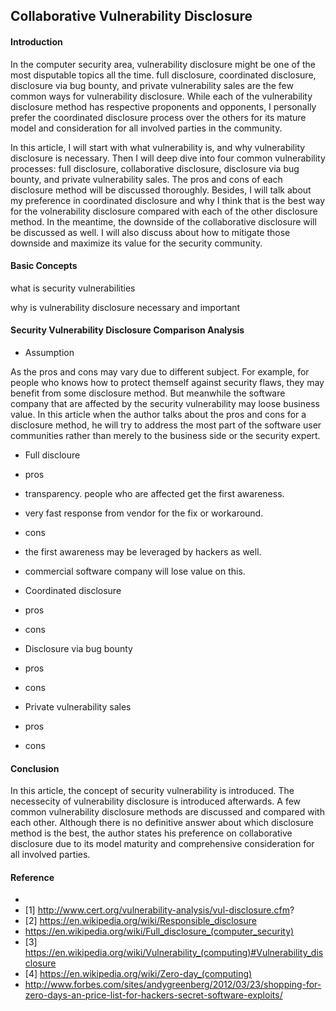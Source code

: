 ## Collaborative Vulnerability Disclosure

#### Introduction

In the computer security area, vulnerability disclosure might be one of the most disputable topics all the time. full disclosure, coordinated disclosure, disclosure via bug bounty, and private vulnerability sales are the few common ways for vulnerability disclosure. While each of the vulnerability disclosure method has respective proponents and opponents, I personally prefer the coordinated disclosure process over the others for its mature model and consideration for all involved parties in the community.

In this article, I will start with what vulnerability is, and why vulnerability disclosure is necessary. Then I will deep dive into four common vulnerability processes: full disclosure, collaborative disclosure, disclosure via bug bounty, and private vulnerability sales. The pros and cons of each disclosure method will be discussed thoroughly. Besides, I will talk about my preference in coordinated disclosure and why I think that is the best way for the volnerability disclosure compared with each of the other disclosure method. In the meantime, the downside of the collaborative disclosure will be discussed as well. I will also discuss about how to mitigate those downside and maximize its value for the security community. 

#### Basic Concepts

what is security vulnerabilities

why is vulnerability disclosure necessary and important

#### Security Vulnerability Disclosure Comparison Analysis

 * Assumption

 As the pros and cons may vary due to different subject. For example, for people who knows how to protect themself against security flaws, they may benefit from some disclosure method. But meanwhile the software company that are affected by the security vulnerability may loose business value. In this article when the author talks about the pros and cons for a disclosure method, he will try to address the most part of the software user communities rather than merely to the business side or the security expert. 

 * Full discloure
  * pros
   * transparency. people who are affected get the first awareness.
   * very fast response from vendor for the fix or workaround.
  * cons
   * the first awareness may be leveraged by hackers as well.
   * commercial software company will lose value on this.

 * Coordinated disclosure
  * pros
  * cons

 * Disclosure via bug bounty
  * pros
  * cons

 * Private vulnerability sales
  * pros
  * cons

#### Conclusion

In this article, the concept of security vulnerability is introduced. The necessecity of vulnerability disclosure is introduced afterwards. A few common vulnerability disclosure methods are discussed and compared with each other. Although there is no definitive answer about which disclosure method is the best, the author states his preference on collaborative disclosure due to its model maturity and comprehensive consideration for all involved parties. 

#### Reference
 * 
 * [1] http://www.cert.org/vulnerability-analysis/vul-disclosure.cfm?
 * [2] https://en.wikipedia.org/wiki/Responsible_disclosure
 * https://en.wikipedia.org/wiki/Full_disclosure_(computer_security)
 * [3] https://en.wikipedia.org/wiki/Vulnerability_(computing)#Vulnerability_disclosure
 * [4] https://en.wikipedia.org/wiki/Zero-day_(computing)
 * http://www.forbes.com/sites/andygreenberg/2012/03/23/shopping-for-zero-days-an-price-list-for-hackers-secret-software-exploits/

